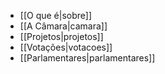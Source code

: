 * [[O que é|sobre]]
* [[A Câmara|camara]]
* [[Projetos|projetos]]
* [[Votações|votacoes]]
* [[Parlamentares|parlamentares]]
